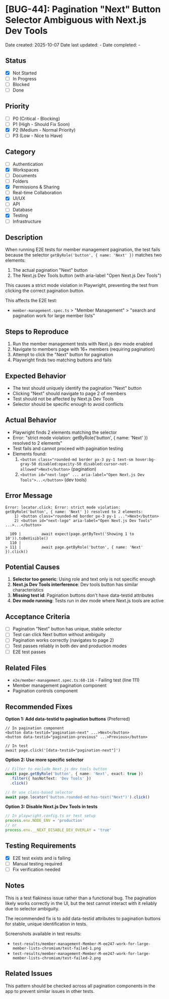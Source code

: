 # [BUG-44]: Pagination "Next" Button Selector Ambiguous with Next.js Dev Tools

Date created: 2025-10-07
Date last updated: -
Date completed: -

## Status

- [x] Not Started
- [ ] In Progress
- [ ] Blocked
- [ ] Done

## Priority

- [ ] P0 (Critical - Blocking)
- [ ] P1 (High - Should Fix Soon)
- [x] P2 (Medium - Normal Priority)
- [ ] P3 (Low - Nice to Have)

## Category

- [ ] Authentication
- [x] Workspaces
- [ ] Documents
- [ ] Folders
- [x] Permissions & Sharing
- [ ] Real-time Collaboration
- [x] UI/UX
- [ ] API
- [ ] Database
- [x] Testing
- [ ] Infrastructure

## Description

When running E2E tests for member management pagination, the test fails because the selector `getByRole('button', { name: 'Next' })` matches two elements:
1. The actual pagination "Next" button
2. The Next.js Dev Tools button (with aria-label "Open Next.js Dev Tools")

This causes a strict mode violation in Playwright, preventing the test from clicking the correct pagination button.

This affects the E2E test:
- `member-management.spec.ts` > "Member Management" > "search and pagination work for large member lists"

## Steps to Reproduce

1. Run the member management tests with Next.js dev mode enabled
2. Navigate to members page with 16+ members (requiring pagination)
3. Attempt to click the "Next" button for pagination
4. Playwright finds two matching buttons and fails

## Expected Behavior

- The test should uniquely identify the pagination "Next" button
- Clicking "Next" should navigate to page 2 of members
- Test should not be affected by Next.js Dev Tools
- Selector should be specific enough to avoid conflicts

## Actual Behavior

- Playwright finds 2 elements matching the selector
- Error: "strict mode violation: getByRole('button', { name: 'Next' }) resolved to 2 elements"
- Test fails and cannot proceed with pagination testing
- Elements found:
  1. `<button class="rounded-md border px-3 py-1 text-sm hover:bg-gray-50 disabled:opacity-50 disabled:cursor-not-allowed">Next</button>` (pagination)
  2. `<button id="next-logo" ... aria-label="Open Next.js Dev Tools">...</button>` (dev tools)

## Error Message

```
Error: locator.click: Error: strict mode violation: getByRole('button', { name: 'Next' }) resolved to 2 elements:
    1) <button class="rounded-md border px-3 py-1 ...">Next</button>
    2) <button id="next-logo" aria-label="Open Next.js Dev Tools" ...>...</button>

  109 | 		await expect(page.getByText('Showing 1 to 10')).toBeVisible()
  110 |
> 111 | 		await page.getByRole('button', { name: 'Next' }).click()
```

## Potential Causes

1. **Selector too generic**: Using role and text only is not specific enough
2. **Next.js Dev Tools interference**: Dev tools button has similar characteristics
3. **Missing test id**: Pagination buttons don't have data-testid attributes
4. **Dev mode running**: Tests run in dev mode where Next.js tools are active

## Acceptance Criteria

- [ ] Pagination "Next" button has unique, stable selector
- [ ] Test can click Next button without ambiguity
- [ ] Pagination works correctly (navigates to page 2)
- [ ] Test passes reliably in both dev and production modes
- [ ] E2E test passes

## Related Files

- `e2e/member-management.spec.ts:60-116` - Failing test (line 111)
- Member management pagination component
- Pagination controls component

## Recommended Fixes

**Option 1: Add data-testid to pagination buttons** (Preferred)
```tsx
// In pagination component
<button data-testid="pagination-next" ...>Next</button>
<button data-testid="pagination-previous" ...>Previous</button>

// In test
await page.click('[data-testid="pagination-next"]')
```

**Option 2: Use more specific selector**
```typescript
// Filter to exclude Next.js dev tools button
await page.getByRole('button', { name: 'Next', exact: true })
  .filter({ hasNotText: 'Dev Tools' })
  .click()

// Or use class-based selector
await page.locator('button.rounded-md:has-text("Next")').click()
```

**Option 3: Disable Next.js Dev Tools in tests**
```typescript
// In playwright.config.ts or test setup
process.env.NODE_ENV = 'production'
// or
process.env.__NEXT_DISABLE_DEV_OVERLAY = 'true'
```

## Testing Requirements

- [x] E2E test exists and is failing
- [ ] Manual testing required
- [ ] Fix verification needed

## Notes

This is a test flakiness issue rather than a functional bug. The pagination likely works correctly in the UI, but the test cannot interact with it reliably due to selector ambiguity.

The recommended fix is to add data-testid attributes to pagination buttons for stable, unique identification in tests.

Screenshots available in test results:
- `test-results/member-management-Member-M-ee247-work-for-large-member-lists-chromium/test-failed-1.png`
- `test-results/member-management-Member-M-ee247-work-for-large-member-lists-chromium/test-failed-2.png`

## Related Issues

This pattern should be checked across all pagination components in the app to prevent similar issues in other tests.

